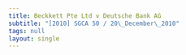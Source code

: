 ```yaml
---
title: Beckkett Pte Ltd v Deutsche Bank AG
subtitle: "[2010] SGCA 50 / 20\_December\_2010"
tags: null
layout: single
---
```


